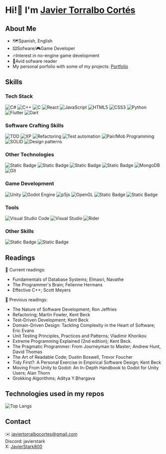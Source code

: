 # Hi!👋 I'm [Javier Torralbo Cortés](https://www.linkedin.com/in/javiertorralbocortes/)

## About Me
* 🗺️Spanish, English
* ⌨️Sofware/🎮Game Developer
* 🔥Interest in no-engine game development
* 📕Avid sofware reader
* My personal porfolio with some of my projects: [Portfolio](https://javierstark.github.io/)
  
## Skills
### Tech Stack
![C#](https://img.shields.io/badge/c%23-%23239120.svg?style=for-the-badge&logo=csharp&logoColor=white)
![C++](https://img.shields.io/badge/c++-%2300599C.svg?style=for-the-badge&logo=c%2B%2B&logoColor=white)
![C](https://img.shields.io/badge/c-%2300599C.svg?style=for-the-badge&logo=c&logoColor=white)
![React](https://img.shields.io/badge/react-%2320232a.svg?style=for-the-badge&logo=react&logoColor=%2361DAFB)
![JavaScript](https://img.shields.io/badge/javascript-%23323330.svg?style=for-the-badge&logo=javascript&logoColor=%23F7DF1E)
![HTML5](https://img.shields.io/badge/html5-%23E34F26.svg?style=for-the-badge&logo=html5&logoColor=white)
![CSS3](https://img.shields.io/badge/css3-%231572B6.svg?style=for-the-badge&logo=css3&logoColor=white)
![Python](https://img.shields.io/badge/python-3670A0?style=for-the-badge&logo=python&logoColor=ffdd54)
![Flutter](https://img.shields.io/badge/Flutter-%2302569B.svg?style=for-the-badge&logo=Flutter&logoColor=white)
![Dart](https://img.shields.io/badge/dart-%230175C2.svg?style=for-the-badge&logo=dart&logoColor=white)
### Software Crafting Skills
![TDD](https://img.shields.io/badge/TDD-blueviolet?style=for-the-badge)
![XP](https://img.shields.io/badge/XP-darkolivegreen?style=for-the-badge)
![Refactoring](https://img.shields.io/badge/Refactoring-brown?style=for-the-badge)
![Test automation](https://img.shields.io/badge/Test_Automation-darkcyan?style=for-the-badge)
![Pair/Mob Programming](https://img.shields.io/badge/Pair%2FMob_Programming-crimson?style=for-the-badge)
![SOLID](https://img.shields.io/badge/SOLID-darkblue?style=for-the-badge)
![Design patterns](https://img.shields.io/badge/Design%2FPatterns-cyan?style=for-the-badge)
### Other Technologies
![Static Badge](https://img.shields.io/badge/nunit-midnightblue?style=for-the-badge)
![Static Badge](https://img.shields.io/badge/fluent_assertions-mediumslateblue?style=for-the-badge)
![Static Badge](https://img.shields.io/badge/playfab-lightsalmon?style=for-the-badge)
![Static Badge](https://img.shields.io/badge/uml-floralwhite?style=for-the-badge)
![MongoDB](https://img.shields.io/badge/MongoDB-%234ea94b.svg?style=for-the-badge&logo=mongodb&logoColor=white)
![Git](https://img.shields.io/badge/git-%23F05033.svg?style=for-the-badge&logo=git&logoColor=white)

### Game Development
![Unity](https://img.shields.io/badge/unity-%23000000.svg?style=for-the-badge&logo=unity&logoColor=white)
![Godot Engine](https://img.shields.io/badge/GODOT-%23FFFFFF.svg?style=for-the-badge&logo=godot-engine)
![p5js](https://img.shields.io/badge/p5.js-ED225D?style=for-the-badge&logo=p5.js&logoColor=FFFFFF)
![OpenGL](https://img.shields.io/badge/OpenGL-%23FFFFFF.svg?style=for-the-badge&logo=opengl)
![Static Badge](https://img.shields.io/badge/SFML-darkslateblue?style=for-the-badge)
![Static Badge](https://img.shields.io/badge/raylib-firebrick?style=for-the-badge)

### Tools
![Visual Studio Code](https://img.shields.io/badge/Visual%20Studio%20Code-0078d7.svg?style=for-the-badge&logo=visual-studio-code&logoColor=white)
![Visual Studio](https://img.shields.io/badge/Visual%20Studio-5C2D91.svg?style=for-the-badge&logo=visual-studio&logoColor=white)
![Rider](https://img.shields.io/badge/Rider-0F0F00.svg?style=for-the-badge&logo=Rider&logoColor=white)
### Other Skills
![Static Badge](https://img.shields.io/badge/Teaching-grey?style=for-the-badge)
![Static Badge](https://img.shields.io/badge/Competitive_programming-darkgrey?style=for-the-badge)


## Readings

📖 Current readings:

* Fundamentals of Database Systems; Elmasri, Navathe
* The Programmer's Brain; Felienne Hermans
* Effective C++; Scott Meyers

📕 Previous readings:

* The Nature of Software Development; Ron Jeffries
* Refactoring; Martin Fowler, Kent Beck
* Test-Driven Development; Kent Beck
* Domain-Driven Design: Tackling Complexity in the Heart of Software; Eric Evans
* Unit Testing Principles, Practices and Patterns; Vladimir Khorikov. 
* Extreme Programming Explained (2nd edition); Kent Beck. 
* The Pragmatic Programmer: From Journeyman to Master; Andrew Hunt, David Thomas
* The Art of Readable Code; Dustin Boswell, Trevor Foucher
* Tidy First?: A Personal Exercise in Empirical Software Design; Kent Beck
* Moving From Unity to Godot: An In-Depth Handbook to Godot for Unity Users; Alan Thorn
* Grokking Algorithms; Aditya Y.Bhargava

## Technologies used in my repos

![Top Langs](https://github-readme-stats.vercel.app/api/top-langs/?username=JavierStark&hide_border=false&theme=midnight-purple&layout=compact)

## Contact
✉️ javiertorralbocortes@gmail.com
<br>
Discord: javierstark
<br>
X: [JavierStark800](https://twitter.com/JavierStark800)


